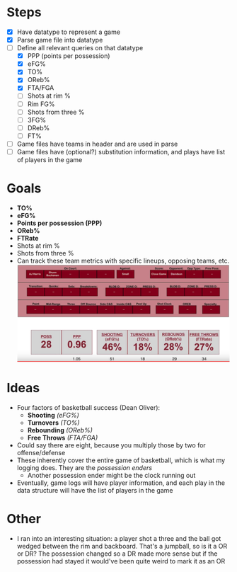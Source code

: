 # Steps
- [X] Have datatype to represent a game
- [X] Parse game file into datatype
- [ ] Define all relevant queries on that datatype
  - [X] PPP (points per possession)
  - [X] eFG%
  - [X] TO%
  - [X] OReb%
  - [X] FTA/FGA
  - [ ] Shots at rim %
  - [ ] Rim FG%
  - [ ] Shots from three %
  - [ ] 3FG%
  - [ ] DReb%
  - [ ] FT%
- [ ] Game files have teams in header and are used in parse
- [ ] Game files have (optional?) substitution information, and plays have list of players in the game

# Goals
- **TO%**
- **eFG%**
- **Points per possession (PPP)** 
- **OReb%**
- **FTRate**
- Shots at rim %
- Shots from three %
- Can track these team metrics with specific lineups, opposing teams, etc.
![New Mexico State Basketball Analytics Dashboard](images/nms-bball-dashboard.jpg)

# Ideas
- Four factors of basketball success (Dean Oliver):
  - **Shooting** *(eFG%)*
  - **Turnovers** *(TO%)*
  - **Rebounding** *(OReb%)*
  - **Free Throws** *(FTA/FGA)*
- Could say there are eight, because you multiply those by two for offense/defense
- These inherently cover the entire game of basketball, which is what my logging does. They are the *possession enders*
  - Another possession ender might be the clock running out
- Eventually, game logs will have player information, and each play in the data structure will have the list of players in the game

# Other
- I ran into an interesting situation: a player shot a three and the ball got wedged between the rim and backboard. That's a jumpball, so is it a OR or DR? The possession changed so a DR made more sense but if the possession had stayed it would've been quite weird to mark it as an OR